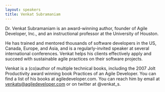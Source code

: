 ```yaml
---
layout: speakers
title: Venkat Subramaniam
---
```

Dr. Venkat Subramaniam is an award-winning author, founder of Agile Developer, Inc., and an instructional professor at the University of Houston.

He has trained and mentored thousands of software developers in the US, Canada, Europe, and Asia, and is a regularly-invited speaker at several international conferences. 
Venkat helps his clients effectively apply and succeed with sustainable agile practices on their software projects.

Venkat is a (co)author of multiple technical books, including the 2007 Jolt Productivity award winning book Practices of an Agile Developer. 
You can find a list of his books at agiledeveloper.com. You can reach him by email at venkats@agiledeveloper.com or on twitter at @venkat_s.
